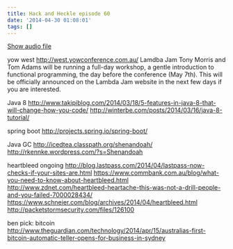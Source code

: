 ```yaml
---
title: Hack and Heckle episode 60
date: '2014-04-30 01:08:01'
tags: []
---
```


<a href="https://drive.google.com/open?id=0B3KFoVQ01nUJdjBpOFRYTm5RZEk">Show audio file</a>

<!--more-->


yow west
http://west.yowconference.com.au/
Lamdba Jam
Tony Morris and Tom Adams will be running a full-day workshop, a gentle introduction to functional programming, the day before the conference (May 7th). This will be officially announced on the Lambda Jam website in the next few days if you are interested.

Java 8
http://www.takipiblog.com/2014/03/18/5-features-in-java-8-that-will-change-how-you-code/
http://winterbe.com/posts/2014/03/16/java-8-tutorial/

spring boot
http://projects.spring.io/spring-boot/

Java GC
http://icedtea.classpath.org/shenandoah/
http://rkennke.wordpress.com/?s=Shenandoah

heartbleed ongoing
http://blog.lastpass.com/2014/04/lastpass-now-checks-if-your-sites-are.html
https://www.commbank.com.au/blog/what-you-need-to-know-about-heartbleed.html
http://www.zdnet.com/heartbleed-heartache-this-was-not-a-drill-people-and-you-failed-7000028434/
https://www.schneier.com/blog/archives/2014/04/heartbleed.html
http://packetstormsecurity.com/files/126100

ben pick:
bitcoin
http://www.theguardian.com/technology/2014/apr/15/australias-first-bitcoin-automatic-teller-opens-for-business-in-sydney



